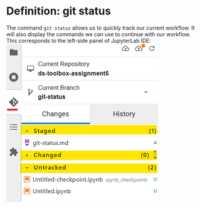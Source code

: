 # Definition: git status  
The command `git status` allows us to quickly track our current workflow. It will also display the commands we can use to continue with our workflow.  
This corresponds to the left-side panel of JupyterLab IDE:  
![git-status.png](git-status.png) 